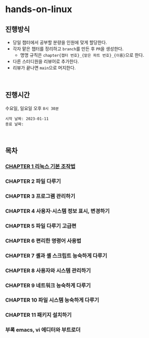 # hands-on-linux

## 진행방식

- 당일 챕터에서 공부할 분량을 인원에 맞게 할당한다.
- 각자 맡은 챕터를 정리하고 `branch`를 만든 후 `PR`을 생성한다.
  - 명명 규칙은 `chapter{챕터 번호}_{맡은 파트 번호}_{이름}`으로 한다.
- 다른 스터디원을 리뷰어로 추가한다.
- 리뷰가 끝나면 `main`으로 머지한다.

</br>

## 진행시간
수요일, 일요일 오후 `8시 30분`

```
시작 날짜: 2023-01-11
종료 날짜:
```

</br>

## 목차
### [CHAPTER 1 리눅스 기본 조작법](https://github.com/Robot-Vision-LAB/hands-on-linux/blob/main/chapter01/README.md)
### CHAPTER 2 파일 다루기
### CHAPTER 3 프로그램 관리하기
### CHAPTER 4 사용자·시스템 정보 표시, 변경하기
### CHAPTER 5 파일 다루기 고급편
### CHAPTER 6 편리한 명령어 사용법
### CHAPTER 7 셸과 셸 스크립트 능숙하게 다루기
### CHAPTER 8 사용자와 시스템 관리하기
### CHAPTER 9 네트워크 능숙하게 다루기
### CHAPTER 10 파일 시스템 능숙하게 다루기
### CHAPTER 11 패키지 설치하기
### 부록 emacs, vi 에디터와 부트로더
